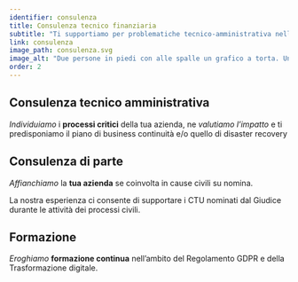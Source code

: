 ```yaml
---
identifier: consulenza
title: Consulenza tecnico finanziaria
subtitle: "Ti supportiamo per problematiche tecnico-amministrativa nell’ambito della gestione dei rapporti Clienti, Fornitori ed Enti Pubblici."
link: consulenza
image_path: consulenza.svg
image_alt: "Due persone in piedi con alle spalle un grafico a torta. Una persona legge un documento e l'altra ne spiega a voce i dettagli"
order: 2
---
```


## Consulenza tecnico amministrativa

_Individuiamo_ i **processi critici** della tua azienda, ne _valutiamo l’impatto_ e ti predisponiamo il piano di business continuità e/o quello di disaster recovery 

## Consulenza di parte

_Affianchiamo_ la **tua azienda** se coinvolta in cause civili su nomina.

La nostra esperienza ci consente di supportare i CTU nominati dal Giudice durante le attività dei processi civili.

## Formazione

_Eroghiamo_ **formazione continua** nell’ambito del Regolamento GDPR e della Trasformazione digitale.